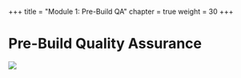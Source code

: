 +++
title = "Module 1: Pre-Build QA"
chapter = true
weight = 30
+++

# Pre-Build Quality Assurance


![](/images/module1/04Module1.png)
